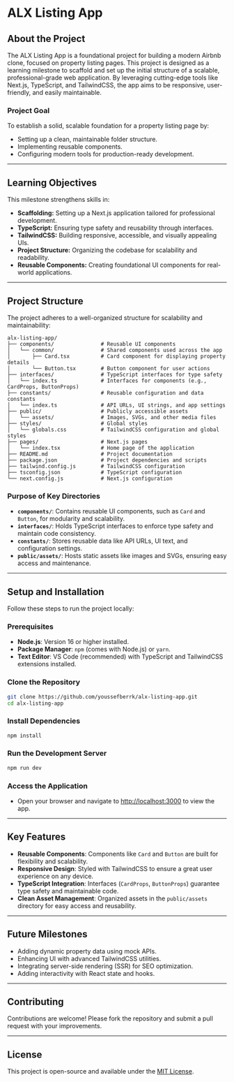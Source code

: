 
# ALX Listing App

## **About the Project**

The ALX Listing App is a foundational project for building a modern Airbnb clone, focused on property listing pages. This project is designed as a learning milestone to scaffold and set up the initial structure of a scalable, professional-grade web application. By leveraging cutting-edge tools like Next.js, TypeScript, and TailwindCSS, the app aims to be responsive, user-friendly, and easily maintainable.

### **Project Goal**
To establish a solid, scalable foundation for a property listing page by:
- Setting up a clean, maintainable folder structure.
- Implementing reusable components.
- Configuring modern tools for production-ready development.

---

## **Learning Objectives**

This milestone strengthens skills in:
- **Scaffolding:** Setting up a Next.js application tailored for professional development.
- **TypeScript:** Ensuring type safety and reusability through interfaces.
- **TailwindCSS:** Building responsive, accessible, and visually appealing UIs.
- **Project Structure:** Organizing the codebase for scalability and readability.
- **Reusable Components:** Creating foundational UI components for real-world applications.

---

## **Project Structure**

The project adheres to a well-organized structure for scalability and maintainability:

```
alx-listing-app/
├── components/               # Reusable UI components
│   └── common/               # Shared components used across the app
│       ├── Card.tsx          # Card component for displaying property details
│       └── Button.tsx        # Button component for user actions
├── interfaces/               # TypeScript interfaces for type safety
│   └── index.ts              # Interfaces for components (e.g., CardProps, ButtonProps)
├── constants/                # Reusable configuration and data constants
│   └── index.ts              # API URLs, UI strings, and app settings
├── public/                   # Publicly accessible assets
│   └── assets/               # Images, SVGs, and other media files
├── styles/                   # Global styles
│   └── globals.css           # TailwindCSS configuration and global styles
├── pages/                    # Next.js pages
│   └── index.tsx             # Home page of the application
├── README.md                 # Project documentation
├── package.json              # Project dependencies and scripts
├── tailwind.config.js        # TailwindCSS configuration
├── tsconfig.json             # TypeScript configuration
└── next.config.js            # Next.js configuration
```

### **Purpose of Key Directories**
- **`components/`**: Contains reusable UI components, such as `Card` and `Button`, for modularity and scalability.
- **`interfaces/`**: Holds TypeScript interfaces to enforce type safety and maintain code consistency.
- **`constants/`**: Stores reusable data like API URLs, UI text, and configuration settings.
- **`public/assets/`**: Hosts static assets like images and SVGs, ensuring easy access and maintenance.

---

## **Setup and Installation**

Follow these steps to run the project locally:

### **Prerequisites**
- **Node.js**: Version 16 or higher installed.
- **Package Manager**: `npm` (comes with Node.js) or `yarn`.
- **Text Editor**: VS Code (recommended) with TypeScript and TailwindCSS extensions installed.

### **Clone the Repository**
```bash
git clone https://github.com/youssefberrk/alx-listing-app.git
cd alx-listing-app
```

### **Install Dependencies**
```bash
npm install
```

### **Run the Development Server**
```bash
npm run dev
```

### **Access the Application**
- Open your browser and navigate to [http://localhost:3000](http://localhost:3000) to view the app.

---

## **Key Features**
- **Reusable Components**: Components like `Card` and `Button` are built for flexibility and scalability.
- **Responsive Design**: Styled with TailwindCSS to ensure a great user experience on any device.
- **TypeScript Integration**: Interfaces (`CardProps`, `ButtonProps`) guarantee type safety and maintainable code.
- **Clean Asset Management**: Organized assets in the `public/assets` directory for easy access and reusability.

---

## **Future Milestones**
- Adding dynamic property data using mock APIs.
- Enhancing UI with advanced TailwindCSS utilities.
- Integrating server-side rendering (SSR) for SEO optimization.
- Adding interactivity with React state and hooks.

---

## **Contributing**
Contributions are welcome! Please fork the repository and submit a pull request with your improvements.

---

## **License**
This project is open-source and available under the [MIT License](https://opensource.org/licenses/MIT).

